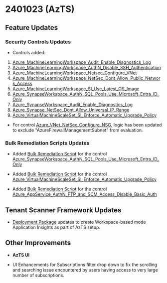# 2401023 (AzTS)

## Feature Updates

### Security Controls Updates
* Controls added:
1. [Azure_MachineLearningWorkspace_Audit_Enable_Diagnostics_Log](../Control%20coverage/Feature/MachineLearningWorkspace.md#azure_machinelearningworkspace_audit_enable_diagnostics_log)
2. [Azure_MachineLearningWorkspace_AuthN_Disable_SSH_Authentication](../Control%20coverage/Feature/MachineLearningWorkspace.md#azure_machinelearningworkspace_authn_disable_ssh_authentication)
3. [Azure_MachineLearningWorkspace_Netsec_Configure_VNet](../Control%20coverage/Feature/MachineLearningWorkspace.md#azure_machinelearningworkspace_netsec_configure_vnet)
4. [Azure_MachineLearningWorkspace_NetSec_Dont_Allow_Public_Network_Access](../Control%20coverage/Feature/MachineLearningWorkspace.md#azure_machinelearningworkspace_netsec_dont_allow_public_network_access)
5. [Azure_MachineLearningWorkspace_SI_Use_Latest_OS_Image](../Control%20coverage/Feature/MachineLearningWorkspace.md#azure_machinelearningworkspace_si_use_latest_os_image)
6. [Azure_SynapseWorkspace_AuthN_SQL_Pools_Use_Microsoft_Entra_ID_Only](../Control%20coverage/Feature/SynapseWorkspace.md#azure_synapseworkspace_authn_sql_pools_use_microsoft_entra_id_only)
7. [Azure_SynapseWorkspace_Audit_Enable_Diagnostics_Log](../Control%20coverage/Feature/SynapseWorkspace.md#azure_synapseworkspace_audit_enable_diagnostics_log)
8. [Azure_Synapse_NetSec_Dont_Allow_Universal_IP_Range](../Control%20coverage/Feature/SynapseWorkspace.md#azure_synapse_netsec_dont_allow_universal_ip_range)
9. [Azure_VirtualMachineScaleSet_SI_Enforce_Automatic_Upgrade_Policy](../Control%20coverage/Feature/VirtualMachineScaleSet.md/#azure_virtualmachinescaleset_si_enforce_automatic_upgrade_policy)

 
* For control [Azure_VNet_NetSec_Configure_NSG](../Control%20coverage/Feature/VirtualNetwork.md), logic has been updated to exclude "AzureFirewallManagementSubnet" from evaluation.


### Bulk Remediation Scripts Updates
 * Added [Bulk Remediation Script](../Scripts/RemediationScripts/Remediate-EnableEntraIdAuthenticationOnlyForSynapseWorkspace.ps1) for the control [Azure_SynapseWorkspace_AuthN_SQL_Pools_Use_Microsoft_Entra_ID_Only](../Control%20coverage/Feature/SynapseWorkspace.md#azure_synapseworkspace_authn_sql_pools_use_microsoft_entra_id_only)

* Added [Bulk Remediation Script](../Scripts/RemediationScripts/Remediate-ConfigureUpgradePolicyModeForVMSS.ps1) for the control [Azure_VirtualMachineScaleSet_SI_Enforce_Automatic_Upgrade_Policy](../Control%20coverage/Feature/VirtualMachineScaleSet.md/#azure_virtualmachinescaleset_si_enforce_automatic_upgrade_policy)


* Added [Bulk Remediation Script](../Scripts/RemediationScripts/Remediate-DisableBasicAuthForAppServices.ps1) for the control
[Azure_AppService_AuthN_FTP_and_SCM_Access_Disable_Basic_Auth](../Control%20coverage/Feature/AppService.md/#azure_appservice_authn_ftp_and_scm_access_disable_basic_auth)
 

## Tenant Scanner Framework Updates
* [Deployment Package](https://github.com/azsk/AzTS-docs/raw/main/TemplateFiles/DeploymentFiles.zip) updates to create Workspace-based mode Application Insights as part of AzTS setup. 

## Other Improvements
* **AzTS UI**

* UI Enhancements for Subscriptions filter drop down to fix the scrolling and searching issue encountered by users having access to very large number of subscriptions.

    







